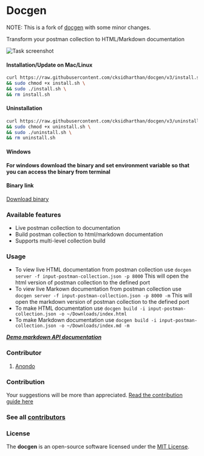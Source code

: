 # Docgen

NOTE: This is a fork of [docgen](https://github.com/thedevsaddam/docgen) with some minor changes.

Transform your postman collection to HTML/Markdown documentation

![Task screenshot](screenshot.png)

#### Installation/Update on Mac/Linux

```bash
curl https://raw.githubusercontent.com/cksidharthan/docgen/v3/install.sh -o install.sh \
&& sudo chmod +x install.sh \
&& sudo ./install.sh \
&& rm install.sh
```

#### Uninstallation

```bash
curl https://raw.githubusercontent.com/cksidharthan/docgen/v3/uninstall.sh -o uninstall.sh \
&& sudo chmod +x uninstall.sh \
&& sudo ./uninstall.sh \
&& rm uninstall.sh
```

#### Windows

**For windows download the binary and set environment variable so that you can access the binary from terminal**

#### Binary link

[Download binary](https://github.com/cksidharthan/docgen/releases)

### Available features

- Live postman collection to documentation
- Build postman collection to html/markdown documentation
- Supports multi-level collection build

### Usage

- To view live HTML documentation from postman collection use `docgen server -f input-postman-collection.json -p 8000` This will open the html version of postman collection to the defined port
- To view live Markown documentation from postman collection use `docgen server -f input-postman-collection.json -p 8000 -m` This will open the markdown version of postman collection to the defined port
- To make HTML documentation use `docgen build -i input-postman-collection.json -o ~/Downloads/index.html`
- To make Markdown documentation use `docgen build -i input-postman-collection.json -o ~/Downloads/index.md -m`

**_[Demo markdown API documentation](_examples/example-doc.md)_**

### Contributor

1. [Anondo](https://github.com/Anondo)

### Contribution

Your suggestions will be more than appreciated.
[Read the contribution guide here](CONTRIBUTING.md)

### See all [contributors](https://github.com/cksidharthan/docgen/graphs/contributors)

### **License**

The **docgen** is an open-source software licensed under the [MIT License](LICENSE.md).
